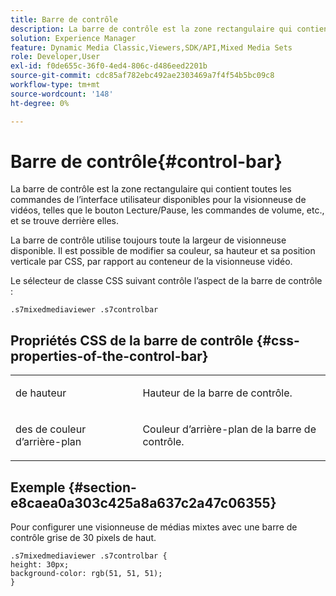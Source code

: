 ```yaml
---
title: Barre de contrôle
description: La barre de contrôle est la zone rectangulaire qui contient toutes les commandes de l’interface utilisateur disponibles pour la visionneuse de vidéos, telles que le bouton Lecture/Pause, les commandes de volume, etc., et se trouve derrière elles.
solution: Experience Manager
feature: Dynamic Media Classic,Viewers,SDK/API,Mixed Media Sets
role: Developer,User
exl-id: f0de655c-36f0-4ed4-806c-d486eed2201b
source-git-commit: cdc85af782ebc492ae2303469a7f4f54b5bc09c8
workflow-type: tm+mt
source-wordcount: '148'
ht-degree: 0%

---
```


# Barre de contrôle{#control-bar}

La barre de contrôle est la zone rectangulaire qui contient toutes les commandes de l’interface utilisateur disponibles pour la visionneuse de vidéos, telles que le bouton Lecture/Pause, les commandes de volume, etc., et se trouve derrière elles.

<!--<a id="section_061E550C1C1D4DB2BD663A898895B38C"></a>-->

La barre de contrôle utilise toujours toute la largeur de visionneuse disponible. Il est possible de modifier sa couleur, sa hauteur et sa position verticale par CSS, par rapport au conteneur de la visionneuse vidéo.

Le sélecteur de classe CSS suivant contrôle l’aspect de la barre de contrôle :

```
.s7mixedmediaviewer .s7controlbar
```

## Propriétés CSS de la barre de contrôle {#css-properties-of-the-control-bar}

<table id="table_C48C56E696304C9BAFEE71BA9EA9A174"> 
 <tbody> 
  <tr> 
   <td colname="col1"> <p> <span class="codeph"> de hauteur </span> </p> </td> 
   <td colname="col2"> <p>Hauteur de la barre de contrôle. </p> </td> 
  </tr> 
  <tr> 
   <td colname="col1"> <p> <span class="codeph"> des </span> de couleur d’arrière-plan </p> </td> 
   <td colname="col2"> <p>Couleur d’arrière-plan de la barre de contrôle. </p> </td> 
  </tr> 
 </tbody> 
</table>

## Exemple {#section-e8caea0a303c425a8a637c2a47c06355}

Pour configurer une visionneuse de médias mixtes avec une barre de contrôle grise de 30 pixels de haut.

```
.s7mixedmediaviewer .s7controlbar {  
height: 30px; 
background-color: rgb(51, 51, 51); 
}
```
